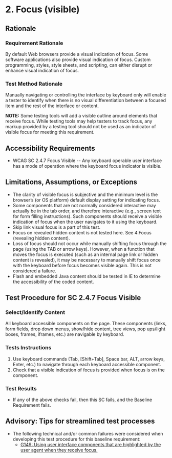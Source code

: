 # 2. Focus (visible)
## Rationale
### Requirement Rationale
By default Web browsers provide a visual indication of focus. Some software applications also provide visual indication of focus. Custom programming, styles, style sheets, and scripting, can either disrupt or enhance visual indication of focus.

### Test Method Rationale
Manually navigating or controlling the interface by keyboard only will enable a tester to identify when there is no visual differentiation between a focused item and the rest of the interface or content.

**NOTE:** Some testing tools will add a visible outline around elements that receive focus. While testing tools may help testers to track focus, any markup provided by a testing tool should not be used as an indicator of visible focus for meeting this requirement.

## Accessibility Requirements
* WCAG SC 2.4.7 Focus Visible -- Any keyboard operable user interface has a mode of operation where the keyboard focus indicator is visible.

## Limitations, Assumptions, or Exceptions
* The clarity of visible focus is subjective and the minimum level is the browser’s (or OS platform) default display setting for indicating focus.
* Some components that are not normally considered interactive may actually be in the tab order, and therefore interactive (e.g., screen text for form filling instructions). Such components should receive a visible indication of focus when the user navigates to it using the keyboard.
* Skip link visual focus is a part of this test.
* Focus on revealed hidden content is not tested here. See 4.Focus (revealing hidden content).
* Loss of focus should not occur while manually shifting focus through the page (using the TAB or arrow keys). However, when a function that moves the focus is executed (such as an internal page link or hidden content is revealed), it may be necessary to manually shift focus once with the keyboard before focus becomes visible again. This is not considered a failure.
* Flash and embedded Java content should be tested in IE to determine the accessibility of the coded content.

## Test Procedure for SC 2.4.7 Focus Visible
### Select/Identify Content
All keyboard accessible components on the page. These components (links, form fields, drop down menus, show/hide content, tree views, pop ups/light boxes, frames, iframes, etc.) are navigable by keyboard.

### Tests Instructions
1. Use keyboard commands (Tab, [Shift+Tab], Space bar, ALT, arrow keys, Enter, etc.) to navigate through each keyboard accessible component.
1. Check that a visible indication of focus is provided when focus is on the  component.

### Test Results
* If any of the above checks fail, then this SC fails, and the Baseline Requirement fails.

## Advisory: Tips for streamlined test processes
* The following technical and/or common failures were considered when developing this test procedure for this baseline requirement:
    * [G149: Using user interface components that are highlighted by the user agent when they receive focus.](http://www.w3.org/TR/WCAG20-TECHS/G149.html)
